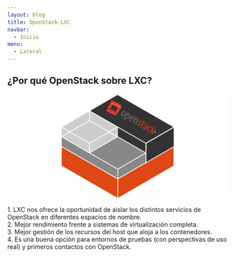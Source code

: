 ```yaml
---
layout: blog
title: OpenStack-LXC
navbar:
  - Inicio
menu:
  - Lateral
---
```

<section>
  <h2>¿Por qué OpenStack sobre LXC?</h2>
  <img src="images/os01.png"/>
  <br/>
  <p>
    1. LXC nos ofrece la oportunidad de aislar los distintos servicios de OpenStack en diferentes espacios de nombre.<br/>
    2. Mejor rendimiento frente a sistemas de virtualización completa.<br/>
    3. Mejor gestión de los recursos del host que aloja a los contenedores.<br/>
    4. Es una buena opción para entornos de pruebas (con perspectivas de uso real) y primeros contactos con OpenStack.<br/>
  </p>
